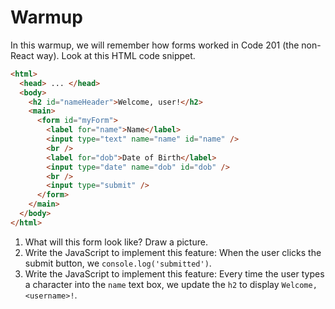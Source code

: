 # Warmup

In this warmup, we will remember how forms worked in Code 201 (the non-React way). Look at this HTML code snippet.

```html
<html>
  <head> ... </head>
  <body>
    <h2 id="nameHeader">Welcome, user!</h2>
    <main>
      <form id="myForm">
        <label for="name">Name</label>
        <input type="text" name="name" id="name" />
        <br />
        <label for="dob">Date of Birth</label>
        <input type="date" name="dob" id="dob" />
        <br />
        <input type="submit" />
      </form>
    </main>
  </body>
</html>
```

1. What will this form look like? Draw a picture.
2. Write the JavaScript to implement this feature: When the user clicks the submit button, we `console.log('submitted')`.
3. Write the JavaScript to implement this feature: Every time the user types a character into the `name` text box, we update the `h2` to display `Welcome, <username>!`.
